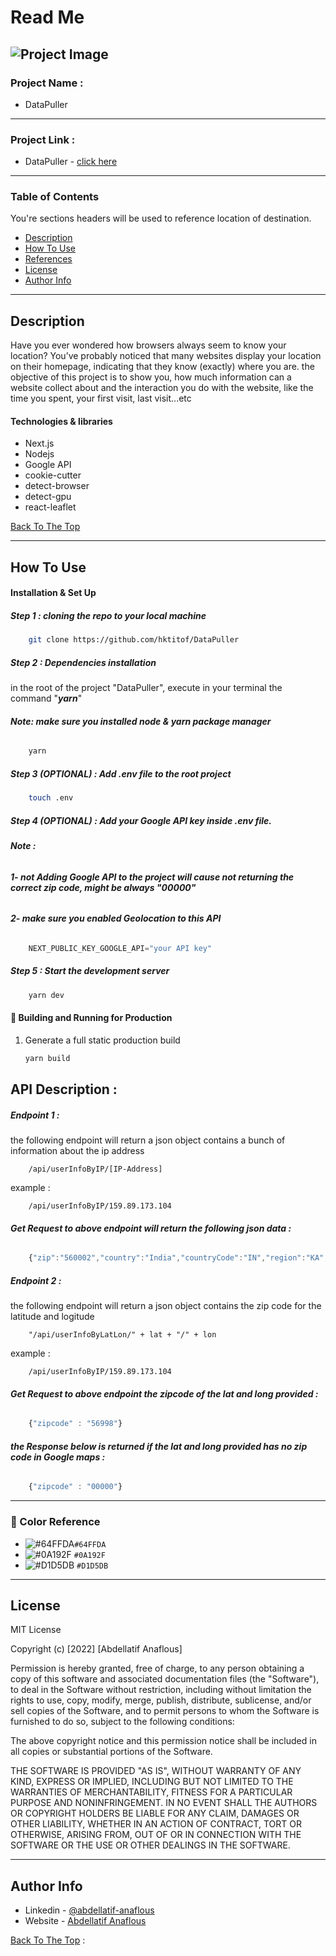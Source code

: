 # Read Me



![Project Image](https://user-images.githubusercontent.com/62770500/188496559-4dcc028e-f158-4c56-a37a-62189a5495d5.png)
---

### Project Name :

- DataPuller

---

### Project Link :

- DataPuller - [click here](https://charming-crepe-c4e9d2.netlify.app/)

---

### Table of Contents
You're sections headers will be used to reference location of destination.

- [Description](#description)
- [How To Use](#how-to-use)
- [References](#references)
- [License](#license)
- [Author Info](#author-info)

---

## Description

Have you ever wondered how browsers always seem to know your location? You’ve probably noticed that many websites display your location on their homepage, indicating that they know (exactly) where you are. the objective of this project is to show you, how much information can a website collect about and the interaction you do with the website, like the time you spent, your first visit, last visit...etc

#### Technologies & libraries

- Next.js
- Nodejs
- Google API
- cookie-cutter
- detect-browser
- detect-gpu
- react-leaflet

[Back To The Top](#read-me-template)

---

## How To Use

#### Installation & Set Up
##### Step 1 : cloning the repo to your local machine

```sh
    git clone https://github.com/hktitof/DataPuller
```

##### Step 2 : Dependencies installation
in the root of the project "DataPuller", execute in your terminal the command "***yarn***"

###### ***Note: make sure you installed node & yarn package manager***

```bash
    yarn
```

##### Step 3 (OPTIONAL) : Add .env file to the root project 
 
```bash
    touch .env
```

##### Step 4 (OPTIONAL) : Add your Google API key inside .env file.

###### ***Note :***
###### ***1- not Adding Google API to the project will cause not returning the correct zip code, might be always "00000"***
###### ***2- make sure you enabled Geolocation to this API***

```Javascript
    NEXT_PUBLIC_KEY_GOOGLE_API="your API key"
```

##### Step 5 : Start the development server

```sh
    yarn dev
```

#### 🚀 Building and Running for Production

1. Generate a full static production build

   ```sh
   yarn build
   ```

## API Description :
##### Endpoint 1 :
the following endpoint will return a json object contains a bunch of information about the ip address  

```api
    /api/userInfoByIP/[IP-Address]
```
example :

```api
    /api/userInfoByIP/159.89.173.104
```
###### ***Get Request to above endpoint will return the following json data :***
```JavaScript
    {"zip":"560002","country":"India","countryCode":"IN","region":"KA","regionName":"Karnataka","city":"Bengaluru","datetime":"9/6/2022, 1:24:30 AM","lat":12.9634,"lon":77.5855,"timezone":"Asia/Kolkata","isp":"DigitalOcean, LLC","org":"Digital Ocean","as":"AS14061 DigitalOcean, LLC","query":"159.89.173.104"}
```

##### Endpoint 2 :
the following endpoint will return a json object contains the zip code for the latitude and logitude

```api
    "/api/userInfoByLatLon/" + lat + "/" + lon
```
example :

```api
    /api/userInfoByIP/159.89.173.104
```
###### ***Get Request to above endpoint the zipcode of the lat and long provided :***
```JavaScript
    {"zipcode" : "56998"}
```
###### ***the Response below is returned if the lat and long provided has no zip code in Google maps :***
```JavaScript
    {"zipcode" : "00000"}
```
---
### 🎨 Color Reference

- ![#64FFDA](https://via.placeholder.com/15/64FFDA/64FFDA.png)`#64FFDA`
- ![#0A192F](https://via.placeholder.com/15/0A192F/0A192F.png) `#0A192F`
- ![#D1D5DB](https://via.placeholder.com/15/D1D5DB/D1D5DB.png) `#D1D5DB`


---

## License

MIT License

Copyright (c) [2022] [Abdellatif Anaflous]

Permission is hereby granted, free of charge, to any person obtaining a copy
of this software and associated documentation files (the "Software"), to deal
in the Software without restriction, including without limitation the rights
to use, copy, modify, merge, publish, distribute, sublicense, and/or sell
copies of the Software, and to permit persons to whom the Software is
furnished to do so, subject to the following conditions:

The above copyright notice and this permission notice shall be included in all
copies or substantial portions of the Software.

THE SOFTWARE IS PROVIDED "AS IS", WITHOUT WARRANTY OF ANY KIND, EXPRESS OR
IMPLIED, INCLUDING BUT NOT LIMITED TO THE WARRANTIES OF MERCHANTABILITY,
FITNESS FOR A PARTICULAR PURPOSE AND NONINFRINGEMENT. IN NO EVENT SHALL THE
AUTHORS OR COPYRIGHT HOLDERS BE LIABLE FOR ANY CLAIM, DAMAGES OR OTHER
LIABILITY, WHETHER IN AN ACTION OF CONTRACT, TORT OR OTHERWISE, ARISING FROM,
OUT OF OR IN CONNECTION WITH THE SOFTWARE OR THE USE OR OTHER DEALINGS IN THE
SOFTWARE.



---

## Author Info

- Linkedin - [@abdellatif-anaflous](https://www.linkedin.com/in/abdellatif-anaflous/)
- Website - [Abdellatif Anaflous](https://anaflous.com)

[Back To The Top](#description) :

